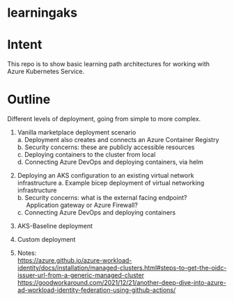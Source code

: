 # learningaks

# Intent
This repo is to show basic learning path architectures for working with Azure Kubernetes Service.  

# Outline
Different levels of deployment, going from simple to more complex.  

1. Vanilla marketplace deployment scenario  
    a. Deployment also creates and connects an Azure Container Registry  
    b. Security concerns: these are publicly accessible resources  
    c. Deploying containers to the cluster from local  
    d. Connecting Azure DevOps and deploying containers, via helm
        
2. Deploying an AKS configuration to an existing virtual network infrastructure 
    a. Example bicep deployment of virtual networking infrastructure  
    b. Security concerns: what is the external facing endpoint?  
    &nbsp;&nbsp;&nbsp;&nbsp;&nbsp;Application gateway or Azure Firewall?  
    c. Connecting Azure DevOps and deploying containers  

3. AKS-Baseline deployment  

4. Custom deployment  

5. Notes:  
https://azure.github.io/azure-workload-identity/docs/installation/managed-clusters.html#steps-to-get-the-oidc-issuer-url-from-a-generic-managed-cluster  
https://goodworkaround.com/2021/12/21/another-deep-dive-into-azure-ad-workload-identity-federation-using-github-actions/
